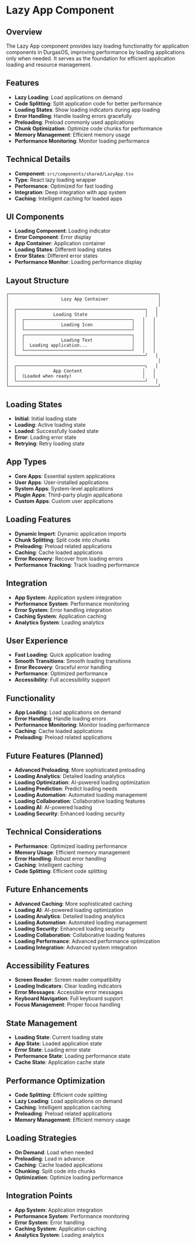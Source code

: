 # Lazy App Component

## Overview

The Lazy App component provides lazy loading functionality for application components in DurgasOS, improving performance by loading applications only when needed. It serves as the foundation for efficient application loading and resource management.

## Features

- **Lazy Loading**: Load applications on demand
- **Code Splitting**: Split application code for better performance
- **Loading States**: Show loading indicators during app loading
- **Error Handling**: Handle loading errors gracefully
- **Preloading**: Preload commonly used applications
- **Chunk Optimization**: Optimize code chunks for performance
- **Memory Management**: Efficient memory usage
- **Performance Monitoring**: Monitor loading performance

## Technical Details

- **Component**: `src/components/shared/LazyApp.tsx`
- **Type**: React lazy loading wrapper
- **Performance**: Optimized for fast loading
- **Integration**: Deep integration with app system
- **Caching**: Intelligent caching for loaded apps

## UI Components

- **Loading Component**: Loading indicator
- **Error Component**: Error display
- **App Container**: Application container
- **Loading States**: Different loading states
- **Error States**: Different error states
- **Performance Monitor**: Loading performance display

## Layout Structure

```
┌─────────────────────────────────────────────────────────┐
│                    Lazy App Container                   │
│                                                         │
│  ┌─────────────────────────────────────────────────┐   │
│  │              Loading State                      │   │
│  │  ┌─────────────────────────────────────────┐   │   │
│  │  │              Loading Icon               │   │   │
│  │  └─────────────────────────────────────────┘   │   │
│  │  ┌─────────────────────────────────────────┐   │   │
│  │  │              Loading Text               │   │   │
│  │  │  Loading application...                 │   │   │
│  │  └─────────────────────────────────────────┘   │   │
│  └─────────────────────────────────────────────────┘   │
│                                                         │
│  ┌─────────────────────────────────────────────────┐   │
│  │              App Content                       │   │
│  │  (Loaded when ready)                           │   │
│  └─────────────────────────────────────────────────┘   │
└─────────────────────────────────────────────────────────┘
```

## Loading States

- **Initial**: Initial loading state
- **Loading**: Active loading state
- **Loaded**: Successfully loaded state
- **Error**: Loading error state
- **Retrying**: Retry loading state

## App Types

- **Core Apps**: Essential system applications
- **User Apps**: User-installed applications
- **System Apps**: System-level applications
- **Plugin Apps**: Third-party plugin applications
- **Custom Apps**: Custom user applications

## Loading Features

- **Dynamic Import**: Dynamic application imports
- **Chunk Splitting**: Split code into chunks
- **Preloading**: Preload related applications
- **Caching**: Cache loaded applications
- **Error Recovery**: Recover from loading errors
- **Performance Tracking**: Track loading performance

## Integration

- **App System**: Application system integration
- **Performance System**: Performance monitoring
- **Error System**: Error handling integration
- **Caching System**: Application caching
- **Analytics System**: Loading analytics

## User Experience

- **Fast Loading**: Quick application loading
- **Smooth Transitions**: Smooth loading transitions
- **Error Recovery**: Graceful error handling
- **Performance**: Optimized performance
- **Accessibility**: Full accessibility support

## Functionality

- **App Loading**: Load applications on demand
- **Error Handling**: Handle loading errors
- **Performance Monitoring**: Monitor loading performance
- **Caching**: Cache loaded applications
- **Preloading**: Preload related applications

## Future Features (Planned)

- **Advanced Preloading**: More sophisticated preloading
- **Loading Analytics**: Detailed loading analytics
- **Loading Optimization**: AI-powered loading optimization
- **Loading Prediction**: Predict loading needs
- **Loading Automation**: Automated loading management
- **Loading Collaboration**: Collaborative loading features
- **Loading AI**: AI-powered loading
- **Loading Security**: Enhanced loading security

## Technical Considerations

- **Performance**: Optimized loading performance
- **Memory Usage**: Efficient memory management
- **Error Handling**: Robust error handling
- **Caching**: Intelligent caching
- **Code Splitting**: Efficient code splitting

## Future Enhancements

- **Advanced Caching**: More sophisticated caching
- **Loading AI**: AI-powered loading optimization
- **Loading Analytics**: Detailed loading analytics
- **Loading Automation**: Automated loading management
- **Loading Security**: Enhanced loading security
- **Loading Collaboration**: Collaborative loading features
- **Loading Performance**: Advanced performance optimization
- **Loading Integration**: Advanced system integration

## Accessibility Features

- **Screen Reader**: Screen reader compatibility
- **Loading Indicators**: Clear loading indicators
- **Error Messages**: Accessible error messages
- **Keyboard Navigation**: Full keyboard support
- **Focus Management**: Proper focus handling

## State Management

- **Loading State**: Current loading state
- **App State**: Loaded application state
- **Error State**: Loading error state
- **Performance State**: Loading performance state
- **Cache State**: Application cache state

## Performance Optimization

- **Code Splitting**: Efficient code splitting
- **Lazy Loading**: Load applications on demand
- **Caching**: Intelligent application caching
- **Preloading**: Preload related applications
- **Memory Management**: Efficient memory usage

## Loading Strategies

- **On Demand**: Load when needed
- **Preloading**: Load in advance
- **Caching**: Cache loaded applications
- **Chunking**: Split code into chunks
- **Optimization**: Optimize loading performance

## Integration Points

- **App System**: Application integration
- **Performance System**: Performance monitoring
- **Error System**: Error handling
- **Caching System**: Application caching
- **Analytics System**: Loading analytics
